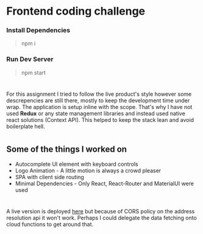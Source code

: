 # Frontend coding challenge

### Install Dependencies
> npm i

### Run Dev Server
> npm start

#
For this assignment I tried to follow the live product's style however some descrepencies are still there, mostly to keep the development time under wrap. The application is setup inline with the scope. That's why I have not used **Redux** or any state management libraries and instead used native react solutions (Context API). This helped to keep the stack lean and avoid boilerplate hell.

#
## Some of the things I worked on
*  Autocomplete UI element with keyboard controls
*  Logo Animation - A little motion is always a crowd pleaser
*  SPA with client side routing
*  Minimal Dependencies - Only React, React-Router and MaterialUI were used

#
A live version is deployed [here](https://eerlijkewoz.vercel.app/) but because of CORS policy on the address resolution api it won't work. Perhaps I could delegate the data fetching onto cloud functions to get around that.